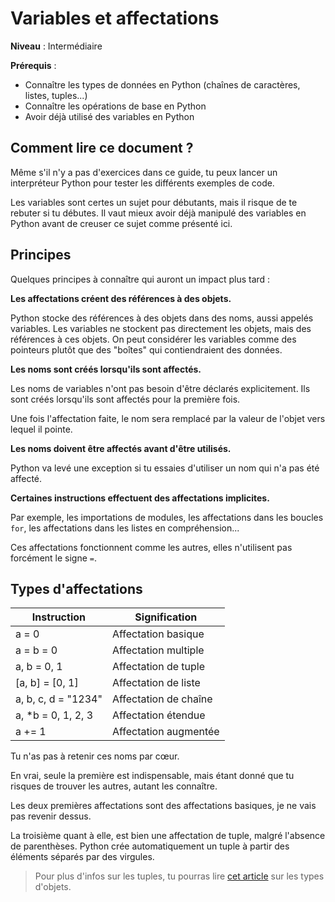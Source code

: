 # Variables et affectations

**Niveau** : Intermédiaire

**Prérequis** :

- Connaître les types de données en Python (chaînes de caractères, listes,
  tuples...)
- Connaître les opérations de base en Python
- Avoir déjà utilisé des variables en Python

## Comment lire ce document ?

Même s'il n'y a pas d'exercices dans ce guide, tu peux lancer un interpréteur
Python pour tester les différents exemples de code.

Les variables sont certes un sujet pour débutants, mais il risque de te rebuter
si tu débutes. Il vaut mieux avoir déjà manipulé des variables en Python avant
de creuser ce sujet comme présenté ici.

## Principes

Quelques principes à connaître qui auront un impact plus tard :

**Les affectations créent des références à des objets.**

Python stocke des références à des objets dans des noms, aussi appelés
variables. Les variables ne stockent pas directement les objets, mais des
références à ces objets. On peut considérer les variables comme des pointeurs
plutôt que des "boîtes" qui contiendraient des données.

**Les noms sont créés lorsqu'ils sont affectés.**

Les noms de variables n'ont pas besoin d'être déclarés explicitement. Ils sont
créés lorsqu'ils sont affectés pour la première fois.

Une fois l'affectation faite, le nom sera remplacé par la valeur de l'objet
vers lequel il pointe.

**Les noms doivent être affectés avant d'être utilisés.**

Python va levé une exception si tu essaies d'utiliser un nom qui n'a pas été
affecté.

**Certaines instructions effectuent des affectations implicites.**

Par exemple, les importations de modules, les affectations dans les boucles
`for`, les affectations dans les listes en compréhension...

Ces affectations fonctionnent comme les autres, elles n'utilisent pas forcément
le signe `=`.

## Types d'affectations

| Instruction         | Signification         |
|---------------------|-----------------------|
| a = 0               | Affectation basique   |
| a = b = 0           | Affectation multiple  |
| a, b = 0, 1         | Affectation de tuple  |
| [a, b] = [0, 1]     | Affectation de liste  |
| a, b, c, d = "1234" | Affectation de chaîne |
| a, *b = 0, 1, 2, 3  | Affectation étendue   |
| a += 1              | Affectation augmentée |

Tu n'as pas à retenir ces noms par cœur.

En vrai, seule la première est indispensable, mais étant donné que tu risques
de trouver les autres, autant les connaître.

Les deux premières affectations sont des affectations basiques, je ne vais pas
revenir dessus.

La troisième quant à elle, est bien une affectation de tuple, malgré l'absence
de parenthèses. Python crée automatiquement un tuple à partir des éléments
séparés par des virgules.

> Pour plus d'infos sur les tuples, tu pourras lire [cet article](types_objets.md) sur les types d'objets.


